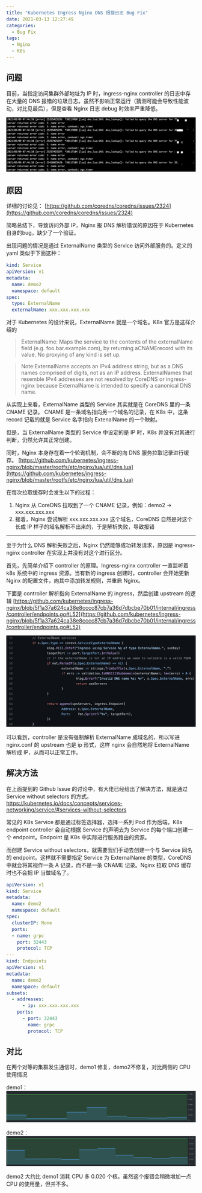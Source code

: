 ```yaml
---
title: "Kubernetes Ingress Nginx DNS 报错日志 Bug Fix"
date: 2021-03-13 12:27:49
categories:
  - Bug Fix
tags:
  - Nginx
  - K8s
---
```

## 问题
目前，当指定访问集群外部地址为 IP 时，ingress-nginx controller 的日志中存在大量的 DNS 报错的垃圾日志。虽然不影响正常运行（猜测可能会导致性能波动，对比见最后），但是查看 Nginx 日志 debug 时效率严重降低。

![](./error.png)

## 原因
详细的讨论见：
[https://github.com/coredns/coredns/issues/2324](https://github.com/coredns/coredns/issues/2324)

简略总结下，导致访问外部 IP，Nginx 报 DNS 解析错误的原因在于 Kubernetes 自身的bug，缺少了一个验证。

出现问题的情况是通过 ExternalName 类型的 Service 访问外部服务的。定义的 yaml 类似于下面这种：
```yaml
kind: Service
apiVersion: v1
metadata:
  name: demo2
  namespace: default
spec:
  type: ExternalName
  externalName: xxx.xxx.xxx.xxx
```
对于 Kubernetes 的设计来说，ExternalName 就是一个域名。K8s 官方是这样介绍的 

> ExternalName: Maps the service to the contents of the externalName field (e.g. foo.bar.example.com), by returning aCNAMErecord with its value. No proxying of any kind is set up.

> Note:ExternalName accepts an IPv4 address string, but as a DNS names comprised of digits, not as an IP address. ExternalNames that resemble IPv4 addresses are not resolved by CoreDNS or ingress-nginx because ExternalName is intended to specify a canonical DNS name.

从实现上来看，ExternalName 类型的 Service 其实就是在 CoreDNS 里的一条 CNAME 记录。 CNAME 是一条域名指向另一个域名的记录，在 K8s 中，这条 record 记载的就是 Service 名字指向 ExtenalName 的一个映射。

但是，当 ExternalName 类型的 Service 中设定的是 IP 时，K8s 并没有对其进行判断，仍然允许其正常创建。

同时，Nginx 本身存在着一个轮询机制，会不断的向 DNS 服务拉取记录进行缓存。
[https://github.com/kubernetes/ingress-nginx/blob/master/rootfs/etc/nginx/lua/util/dns.lua](https://github.com/kubernetes/ingress-nginx/blob/master/rootfs/etc/nginx/lua/util/dns.lua)

在每次拉取缓存时会发生以下的过程：
1. Nginx 从 CoreDNS 拉取到了一个 CNAME 记录，例如：demo2 -> xxx.xxx.xxx.xxx
2. 接着，Nginx 尝试解析 xxx.xxx.xxx.xxx 这个域名，CoreDNS 自然是对这个长成 IP 样子的域名解析不出来的，于是解析失败，导致报错

------

至于为什么 DNS 解析失败之后，Nginx 仍然能够成功转发请求，原因是 ingress-nginx controller 在实现上并没有对这个进行区分。

首先，先简单介绍下 controller 的原理。Ingress-nginx controller 一直监听着 k8s 系统中的 ingress 资源。当有新的 ingress 创建时，controller 会开始更新 Nginx 的配置文件，向其中添加转发规则，并重启 Nginx。

下面是 controller 解析指向 ExternalName 的 ingress，然后创建 upstream 的逻辑
[https://github.com/kubernetes/ingress-nginx/blob/5f1a37a624ca38e8cccc87cb7a36d7dbcbe70b01/internal/ingress/controller/endpoints.go#L52](https://github.com/kubernetes/ingress-nginx/blob/5f1a37a624ca38e8cccc87cb7a36d7dbcbe70b01/internal/ingress/controller/endpoints.go#L52)

![](./nginx-code.png)

可以看到，controller 是没有强制解析 ExternalName 成域名的，所以写进 nginx.conf 的 upstream 也是 ip 形式，这样 nginx 会自然地将 ExternalName 解析成 IP，从而可以正常工作。

## 解决方法
在上面提到的 Github Issue 的讨论中，有大佬已经给出了解决方法，就是通过 Service without selectors 的方式。
https://kubernetes.io/docs/concepts/services-networking/service/#services-without-selectors

常见的 K8s Service 都是通过标签选择器，选择一系列 Pod 作为后端，K8s endpoint controller 会自动根据 Service 的声明去为 Service 的每个端口创建一个 endpoint。Endpoint 是 K8s 中实际进行服务路由的资源。

而创建 Service without selectors，就需要我们手动去创建一个与 Service 同名的 endpoint。这样就不需要指定 Service 为 ExternalName 的类型，CoreDNS 中就会将其视作一条 A 记录，而不是一条 CNAME 记录。Nginx 拉取 DNS 缓存时也不会把 IP 当做域名了。
```yaml
apiVersion: v1
kind: Service
metadata:
  name: demo2
  namespace: default
spec:
  clusterIP: None
  ports:
  - name: grpc
    port: 32443
    protocol: TCP
---
kind: Endpoints
apiVersion: v1
metadata:
  name: demo2
  namespace: default
subsets:
  - addresses:
      - ip: xxx.xxx.xxx.xxx
    ports:
      - port: 32443
        name: grpc
        protocol: TCP
```

## 对比
在两个对等的集群发生通信时，demo1 修复，demo2不修复，对比两侧的 CPU 使用情况

demo1：
![](./demo1.png)

demo2：
![](./demo2.png)

demo2 大约比 demo1 消耗 CPU 多 0.020 个核。虽然这个报错会稍微增加一点 CPU 的使用量，但并不多。
